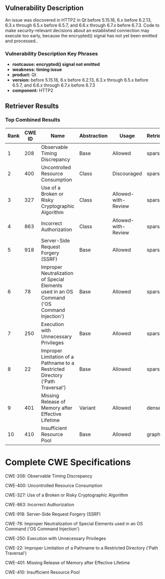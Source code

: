## Vulnerability Description
An issue was discovered in HTTP2 in Qt before 5.15.18, 6.x before 6.2.13, 6.3.x through 6.5.x before 6.5.7, and 6.6.x through 6.7.x before 6.7.3. Code to make security-relevant decisions about an established connection may execute too early, because the encrypted() signal has not yet been emitted and processed..

### Vulnerability Description Key Phrases
- **rootcause:** **encrypted() signal not emitted**
- **weakness:** **timing issue**
- **product:** Qt
- **version:** before 5.15.18, 6.x before 6.2.13, 6.3.x through 6.5.x before 6.5.7, and 6.6.x through 6.7.x before 6.7.3
- **component:** HTTP2

## Retriever Results

### Top Combined Results

| Rank | CWE ID | Name | Abstraction | Usage  | Retrievers | Individual Scores |
|------|--------|------|-------------|-------|------------|-------------------|
| 1 | 208 | Observable Timing Discrepancy | Base | Allowed | sparse | 0.339 |
| 2 | 400 | Uncontrolled Resource Consumption | Class | Discouraged | sparse | 0.338 |
| 3 | 327 | Use of a Broken or Risky Cryptographic Algorithm | Class | Allowed-with-Review | sparse | 0.329 |
| 4 | 863 | Incorrect Authorization | Class | Allowed-with-Review | sparse | 0.329 |
| 5 | 918 | Server-Side Request Forgery (SSRF) | Base | Allowed | sparse | 0.327 |
| 6 | 78 | Improper Neutralization of Special Elements used in an OS Command ('OS Command Injection') | Base | Allowed | sparse | 0.327 |
| 7 | 250 | Execution with Unnecessary Privileges | Base | Allowed | sparse | 0.327 |
| 8 | 22 | Improper Limitation of a Pathname to a Restricted Directory ('Path Traversal') | Base | Allowed | sparse | 0.325 |
| 9 | 401 | Missing Release of Memory after Effective Lifetime | Variant | Allowed | dense | 0.552 |
| 10 | 410 | Insufficient Resource Pool | Base | Allowed | graph | 0.002 |



# Complete CWE Specifications

CWE-208: Observable Timing Discrepancy

CWE-400: Uncontrolled Resource Consumption

CWE-327: Use of a Broken or Risky Cryptographic Algorithm

CWE-863: Incorrect Authorization

CWE-918: Server-Side Request Forgery (SSRF)

CWE-78: Improper Neutralization of Special Elements used in an OS Command ('OS Command Injection')

CWE-250: Execution with Unnecessary Privileges

CWE-22: Improper Limitation of a Pathname to a Restricted Directory ('Path Traversal')

CWE-401: Missing Release of Memory after Effective Lifetime

CWE-410: Insufficient Resource Pool